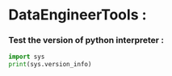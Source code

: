 # DataEngineerTools : 

### Test the version of python interpreter : 

```python
import sys
print(sys.version_info)
```

